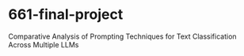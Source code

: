 # 661-final-project
 Comparative Analysis of Prompting Techniques for Text Classification Across Multiple LLMs
